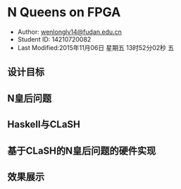 # N Queens on FPGA

* Author: [wenlonglv14@fudan.edu.cn](mailto:wenlonglv14@fudan.edu.cn)
* Student ID: 14210720082
* Last Modified:2015年11月06日 星期五 13时52分02秒 五


## 设计目标

## N皇后问题

## Haskell与CLaSH

## 基于CLaSH的N皇后问题的硬件实现

## 效果展示
